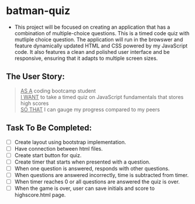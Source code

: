 # batman-quiz
* This project will be focused on creating an application that has a combination of multiple-choice questions. This is a timed code quiz with mutliple choice question. The application will run in the browswer and feature dynamically updated HTML and CSS powered by my JavaScript code. It also features a clean and polished user interface and be responsive, ensuring that it adapts to multiple screen sizes.


## The User Story:
> <ins>AS A</ins> coding bootcamp student\
> <ins>I WANT</ins> to take a timed quiz on JavaScript fundamentals that stores high scores\
> <ins>SO THAT</ins> I can gauge my progress compared to my peers

## Task To Be Completed:
- [ ] Create layout using bootstrap implementation.
- [ ] Have connection between html files.
- [ ] Create start button for quiz.
- [ ] Create timer that starts when presented with a question.
- [ ] When one question is answered, responds with other questions.
- [ ] When questions are answered incorrectly, time is subtracted from timer.
- [ ] When timer reaches 0 or all questions are answered the quiz is over.
- [ ] When the game is over, user can save initials and score to highscore.html page.
